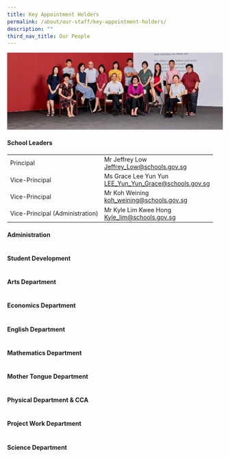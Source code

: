 ```yaml
---
title: Key Appointment Holders
permalink: /about/our-staff/key-appointment-holders/
description: ""
third_nav_title: Our People
---
```

![](/images/Key-Appointment-Holders-banner-1024x365.jpg)

#### School Leaders
|  |  | 
| -------- | -------- |
|Principal|	Mr Jeffrey Low<br>[Jeffrey_Low@schools.gov.sg](mailto:Jeffrey_Low@schools.gov.sg)|
|Vice-Principal|	Ms Grace Lee Yun Yun<br>[LEE_Yun_Yun_Grace@schools.gov.sg](mailto:LEE_Yun_Yun_Grace@schools.gov.sg)|
|Vice-Principal|	Mr Koh Weining<br>[koh_weining@schools.gov.sg](mailto:koh_weining@schools.gov.sg)|
|Vice-Principal (Administration)|Mr Kyle Lim Kwee Hong<br>[Kyle_lim@schools.gov.sg](mailto:Kyle_lim@schools.gov.sg)|

#### Administration
|  |  | 
| -------- | -------- |

#### Student Development
|  |  | 
| -------- | -------- |

#### Arts Department
|  |  | 
| -------- | -------- |

#### Economics Department
|  |  | 
| -------- | -------- |

#### English Department
|  |  | 
| -------- | -------- |

#### Mathematics Department
|  |  | 
| -------- | -------- |

#### Mother Tongue Department
|  |  | 
| -------- | -------- |

#### Physical Department & CCA
|  |  | 
| -------- | -------- |

#### Project Work Department
|  |  | 
| -------- | -------- |

#### Science Department
|  |  | 
| -------- | -------- |